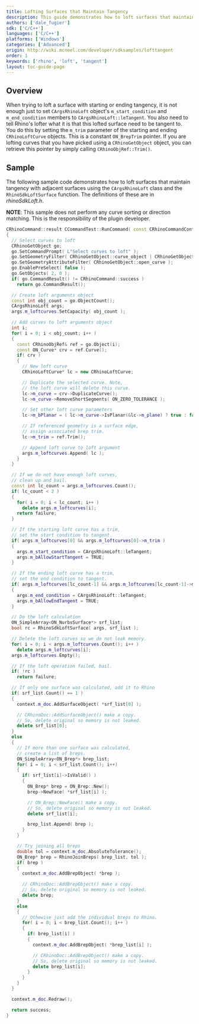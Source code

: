 ```yaml
---
title: Lofting Surfaces that Maintain Tangency
description: This guide demonstrates how to loft surfaces that maintain tangency using C/C++.
authors: ['dale_fugier']
sdk: ['C/C++']
languages: ['C/C++']
platforms: ['Windows']
categories: ['Advanced']
origin: http://wiki.mcneel.com/developer/sdksamples/lofttangent
order: 1
keywords: ['rhino', 'loft', 'tangent']
layout: toc-guide-page
---
```


 
## Overview

When trying to loft a surface with starting or ending tangency, it is not enough just to set `CArgsRhinoLoft` object's `m_start_condition` and `m_end_condition` members to `CArgsRhinoLoft::leTangent`.  You also need to tell Rhino's lofter what it is that this lofted surface need to be tangent to.  You do this by setting the `m_trim` parameter of the starting and ending `CRhinoLoftCurve` objects.  This is a constant `ON_BrepTrim` pointer.  If you are lofting curves that you have picked using a `CRhinoGetObject` object, you can retrieve this pointer by simply calling `CRhinoObjRef::Trim()`.

## Sample

The following sample code demonstrates how to loft surfaces that maintain tangency with adjacent surfaces using the `CArgsRhinoLoft` class and the `RhinoSdkLoftSurface` function.  The definitions of these are in *rhinoSdkLoft.h*.

**NOTE**: This sample does not perform any curve sorting or direction matching.  This is the responsibility of the plugin developer.

```cpp
CRhinoCommand::result CCommandTest::RunCommand( const CRhinoCommandContext& context )
{
  // Select curves to loft
  CRhinoGetObject go;
  go.SetCommandPrompt( L"Select curves to loft" );
  go.SetGeometryFilter( CRhinoGetObject::curve_object | CRhinoGetObject::edge_object);
  go.SetGeometryAttributeFilter( CRhinoGetObject::open_curve );
  go.EnablePreSelect( false );
  go.GetObjects( 2, 0 );
  if( go.CommandResult() != CRhinoCommand::success )
    return go.CommandResult();

  // Create loft arguments object
  const int obj_count = go.ObjectCount();
  CArgsRhinoLoft args;
  args.m_loftcurves.SetCapacity( obj_count );

  // Add curves to loft arguments object
  int i;
  for( i = 0; i < obj_count; i++ )
  {
    const CRhinoObjRef& ref = go.Object(i);
    const ON_Curve* crv = ref.Curve();
    if( crv )
    {
      // New loft curve
      CRhinoLoftCurve* lc = new CRhinoLoftCurve;

      // Duplicate the selected curve. Note,
      // the loft curve will delete this curve.
      lc->m_curve = crv->DuplicateCurve();
      lc->m_curve->RemoveShortSegments( ON_ZERO_TOLERANCE );

      // Set other loft curve parameters
      lc->m_bPlanar = ( lc->m_curve->IsPlanar(&lc->m_plane) ? true : false );

      // If referenced geometry is a surface edge,
      // assign associated brep trim.
      lc->m_trim = ref.Trim();

      // Append loft curve to loft argument
      args.m_loftcurves.Append( lc );
    }
  }

  // If we do not have enough loft curves,
  // clean up and bail.
  const int lc_count = args.m_loftcurves.Count();
  if( lc_count < 2 )
  {
    for( i = 0; i < lc_count; i++ )
      delete args.m_loftcurves[i];
    return failure;
  }

  // If the starting loft curve has a trim,
  // set the start condition to tangent.
  if( args.m_loftcurves[0] && args.m_loftcurves[0]->m_trim )
  {
    args.m_start_condition = CArgsRhinoLoft::leTangent;
    args.m_bAllowStartTangent = TRUE;
  }

  // If the ending loft curve has a trim,
  // set the end condition to tangent.
  if( args.m_loftcurves[lc_count-1] && args.m_loftcurves[lc_count-1]->m_trim )
  {
    args.m_end_condition = CArgsRhinoLoft::leTangent;
    args.m_bAllowEndTangent = TRUE;
  }

  // Do the loft calculation
  ON_SimpleArray<ON_NurbsSurface*> srf_list;
  bool rc = RhinoSdkLoftSurface( args, srf_list );

  // Delete the loft curves so we do not leak memory.
  for( i = 0; i < args.m_loftcurves.Count(); i++ )
    delete args.m_loftcurves[i];
  args.m_loftcurves.Empty();

  // If the loft operation failed, bail.
  if( !rc )
    return failure;

  // If only one surface was calculated, add it to Rhino
  if( srf_list.Count() == 1 )
  {
    context.m_doc.AddSurfaceObject( *srf_list[0] );

    // CRhinoDoc::AddSurfaceObject() make a copy.
    // So, delete original so memory is not leaked.
    delete srf_list[0];
  }
  else
  {
    // If more than one surface was calculated,
    // create a list of breps.
    ON_SimpleArray<ON_Brep*> brep_list;
    for( i = 0; i < srf_list.Count(); i++)
    {
      if( srf_list[i]->IsValid() )
      {
        ON_Brep* brep = ON_Brep::New();
        brep->NewFace( *srf_list[i] );

        // ON_Brep::NewFace() make a copy.
        // So, delete original so memory is not leaked.
        delete srf_list[i];

        brep_list.Append( brep );
      }
    }

    // Try joining all breps
    double tol = context.m_doc.AbsoluteTolerance();
    ON_Brep* brep = RhinoJoinBreps( brep_list, tol );
    if( brep )
    {
      context.m_doc.AddBrepObject( *brep );

      // CRhinoDoc::AddBrepObject() make a copy.
      // So, delete original so memory is not leaked.
      delete brep;
    }
    else
    {
      // Othewise just add the individual breps to Rhino.
      for( i = 0; i < brep_list.Count(); i++ )
      {
        if( brep_list[i] )
        {
          context.m_doc.AddBrepObject( *brep_list[i] );

          // CRhinoDoc::AddBrepObject() make a copy.
          // So, delete original so memory is not leaked.
          delete brep_list[i];
        }
      }
    }
  }

  context.m_doc.Redraw();

  return success;
}
```
